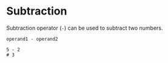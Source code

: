 # Subtraction

Subtraction operator (`-`) can be used to subtract two numbers.

```title="Syntax"
operand1 - operand2
```

```title="Example"
5 - 2
# 3
```
